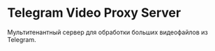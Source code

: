 # Telegram Video Proxy Server

Мультитенантный сервер для обработки больших видеофайлов из Telegram.